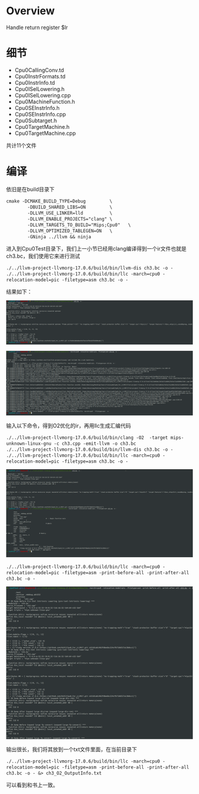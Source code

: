 # Overview

Handle return register $lr


# 细节

- Cpu0CallingConv.td
- Cpu0InstrFormats.td
- Cpu0InstrInfo.td
- Cpu0ISelLowering.h
- Cpu0ISelLowering.cpp
- Cpu0MachineFunction.h
- Cpu0SEInstrInfo.h
- Cpu0SEInstrInfo.cpp
- Cpu0Subtarget.h
- Cpu0TargetMachine.h
- Cpu0TargetMachine.cpp




共计11个文件




# 编译

依旧是在build目录下

```shell
cmake -DCMAKE_BUILD_TYPE=Debug         \
        -DBUILD_SHARED_LIBS=ON         \
        -DLLVM_USE_LINKER=lld          \
        -DLLVM_ENABLE_PROJECTS="clang" \
        -DLLVM_TARGETS_TO_BUILD="Mips;Cpu0"   \
        -DLLVM_OPTIMIZED_TABLEGEN=ON   \
        -GNinja ../llvm && ninja
```



进入到Cpu0Test目录下，我们上一小节已经用clang编译得到一个ir文件也就是ch3.bc，我们使用它来进行测试
```shell
./../llvm-project-llvmorg-17.0.6/build/bin/llvm-dis ch3.bc -o -
./../llvm-project-llvmorg-17.0.6/build/bin/llc -march=cpu0 -relocation-model=pic -filetype=asm ch3.bc -o -
```

结果如下：

![](./images/img03_4_01.png)

![](./images/img03_4_02.png)


输入以下命令，得到O2优化的ir，再用llc生成汇编代码
```shell
./../llvm-project-llvmorg-17.0.6/build/bin/clang -O2  -target mips-unknown-linux-gnu -c ch3.cpp -emit-llvm -o ch3.bc
./../llvm-project-llvmorg-17.0.6/build/bin/llvm-dis ch3.bc -o -
./../llvm-project-llvmorg-17.0.6/build/bin/llc -march=cpu0 -relocation-model=pic -filetype=asm ch3.bc -o -
```

![](./images/img03_4_03.png)


```shell
./../llvm-project-llvmorg-17.0.6/build/bin/llc -march=cpu0 -relocation-model=pic -filetype=asm -print-before-all -print-after-all ch3.bc -o -
```

![](./images/img03_4_04.png)

输出很长，我们将其放到一个txt文件里面，在当前目录下

```shell
./../llvm-project-llvmorg-17.0.6/build/bin/llc -march=cpu0 -relocation-model=pic -filetype=asm -print-before-all -print-after-all ch3.bc -o - &> ch3_O2_OutputInfo.txt
```

可以看到和书上一致。

